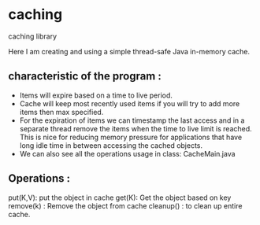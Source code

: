 # caching
caching library

Here I am creating and using a simple thread-safe Java in-memory cache.

characteristic of the program :
------------------------------
* Items will expire based on a time to live period.
* Cache will keep most recently used items if you will try to add more items then max specified.
* For the expiration of items we can timestamp the last access and in a separate thread remove the 
  items when the time to live limit is reached. This is nice for reducing memory pressure for applications that have 
  long idle time in between accessing the cached objects.
* We can also see all the operations usage in class: CacheMain.java

Operations :
------------
put(K,V): put the object in cache 
get(K): Get the object based on key
remove(k) : Remove the object from cache 
cleanup() : to clean up entire cache.
